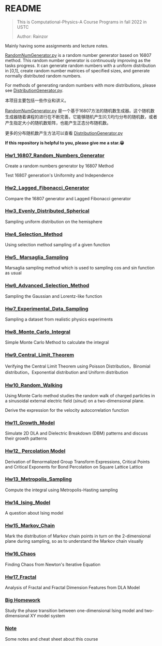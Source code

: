 # README

> This is Computational-Physics-A Course Programs in fall 2022 in USTC 
>
> Author: Rainzor

Mainly having some assignments and lecture notes.

[RandomNumGenerator.py](./RandNumGenerator.py) is a random number generator based on 16807 method. This random number generator is continuously improving as the tasks progress. It can generate random numbers with a uniform distribution in [0,1], create random number matrices of specified sizes, and generate normally distributed random numbers. 

For methods of generating random numbers with more distributions, please see [DistributionGenerator.py](./DistributionGenerator.py).

本项目主要包括一些作业和讲义。

[RandomNumGenerator.py](./RandNumGenerator.py) 是一个基于16807方法的随机数生成器。这个随机数生成器随着课程的进行在不断完善。它能够随机产生[0,1]均匀分布的随机数，或者产生指定大小的随机数矩阵，也能产生正态分布随机数。

更多的分布随机数产生方法可以查看 [DistributionGenerator.py](./DistributionGenerator.py)

**If this repository is helpful to you, please give me a star.:grinning:**

### [Hw1_16807_Random_Numbers_Generator](./01_16807_RandNumGenerator)

Create a random numbers generator by 16807 Method

Test 16807 generation's Uniformity and Independence

### [Hw2_Lagged_Fibonacci_Generator](./02_Lagged_Fibonacci_Generator)

Compare the 16807 generator  and Lagged Fibonacci generator

### [Hw3_Evenly_Distributed_Spherical](./03_Evenly_Distributed_Spherical)

Sampling  uniform distribution on the hemisphere

### [Hw4_Selection_Method](./04_Selection_Method)

Using selection method sampling of a given function

### [Hw5_ Marsaglia_Sampling](./05_Marsaglia_Sampling)

Marsaglia sampling method which is used to sampling cos and sin function as usual

### [Hw6_Advanced_Selection_Method](./06_Advanced_Selection_Method)

Sampling the Gaussian and Lorentz-like function

### [Hw7_Experimental_Data_Sampling](./07_Experimental_Data_Sampling)

Sampling a dataset from realistic physics experiments

### [Hw8_Monte_Carlo_Integral](./08_Monte_Carlo_Integral)

Simple Monte Carlo Method to calculate the integral 

### [Hw9_Central_Limit_Theorem](./09_Central_Limit_Theorem)

Verifying the Central Limit Theorem using Poisson Distribution，Binomial distribution，Exponential distribution and Uniform distribution

### [Hw10_Random_Walking](./10_Random_Walking)

Using Monte Carlo method studies the random walk of charged particles in a sinusoidal external electric field $( sin\omega t )$ on a two-dimensional plane. 

Derive the expression for the velocity autocorrelation function

### [Hw11_Growth_Model](./11_Growth_Model)

Simulate 2D DLA and Dielectric Breakdown (DBM) patterns and discuss their growth patterns

### [Hw12_ Percolation Model](./12_Percolation_Model)

Derivation of Renormalized Group Transform Expressions, Critical Points and Critical Exponents for Bond Percolation on Square Lattice Lattice

### [Hw13_Metropolis_Sampling](./13_Metropolis_Sampling)

Compute the integral using Metropolis-Hasting sampling

### [Hw14_Ising_Model](./14_Ising_Model)

A question about Ising model

### [Hw15_Markov_Chain](./15_Markov_Chain)

Mark the distribution of Markov chain points in turn on the 2-dimensional plane during sampling, so as to understand the Markov chain visually

### [Hw16_Chaos](./16_Chaos)

Finding Chaos from Newton's Iterative Equation

### [Hw17_Fractal](./17_Fractal)

Analysis of Fractal and Fractal Dimension Features from DLA Model

### [Big Homework](./Big_Homework)

Study the phase transition between one-dimensional Ising model and two-dimensional XY model system

### [Note](./Note)

Some notes and cheat sheet about this course
